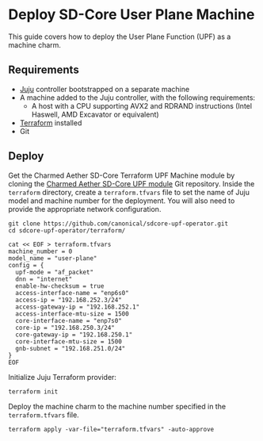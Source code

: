 # Deploy SD-Core User Plane Machine

This guide covers how to deploy the User Plane Function (UPF) as a machine charm.

## Requirements

- [Juju][Juju] controller bootstrapped on a separate machine
- A machine added to the Juju controller, with the following requirements:
  - A host with a CPU supporting AVX2 and RDRAND instructions (Intel Haswell, AMD Excavator or equivalent)
- [Terraform][Terraform] installed
- Git

## Deploy

Get the Charmed Aether SD-Core Terraform UPF Machine module by cloning the [Charmed Aether SD-Core UPF module][Charmed Aether SD-Core UPF module] Git repository. Inside the `terraform` directory, create a `terraform.tfvars` file to set the name of Juju model and machine number for the deployment. You will also need to provide the appropriate network configuration.

```console
git clone https://github.com/canonical/sdcore-upf-operator.git
cd sdcore-upf-operator/terraform/

cat << EOF > terraform.tfvars
machine_number = 0
model_name = "user-plane"
config = {
  upf-mode = "af_packet"
  dnn = "internet"
  enable-hw-checksum = true
  access-interface-name = "enp6s0"
  access-ip = "192.168.252.3/24"
  access-gateway-ip = "192.168.252.1"
  access-interface-mtu-size = 1500
  core-interface-name = "enp7s0"
  core-ip = "192.168.250.3/24"
  core-gateway-ip = "192.168.250.1"
  core-interface-mtu-size = 1500
  gnb-subnet = "192.168.251.0/24"
}
EOF
```

Initialize Juju Terraform provider:

```console
terraform init
```

Deploy the machine charm to the machine number specified in the `terraform.tfvars` file.

```console
terraform apply -var-file="terraform.tfvars" -auto-approve
```

[Charmed Aether SD-Core UPF module]: https://github.com/canonical/sdcore-upf-operator/
[Juju]: https://juju.is
[Terraform]: https://www.terraform.io/
